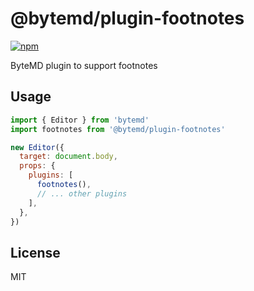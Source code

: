 # @bytemd/plugin-footnotes

[![npm](https://img.shields.io/npm/v/@bytemd/plugin-footnotes.svg)](https://npm.im/@bytemd/plugin-footnotes)

ByteMD plugin to support footnotes

## Usage

```js
import { Editor } from 'bytemd'
import footnotes from '@bytemd/plugin-footnotes'

new Editor({
  target: document.body,
  props: {
    plugins: [
      footnotes(),
      // ... other plugins
    ],
  },
})
```

## License

MIT
